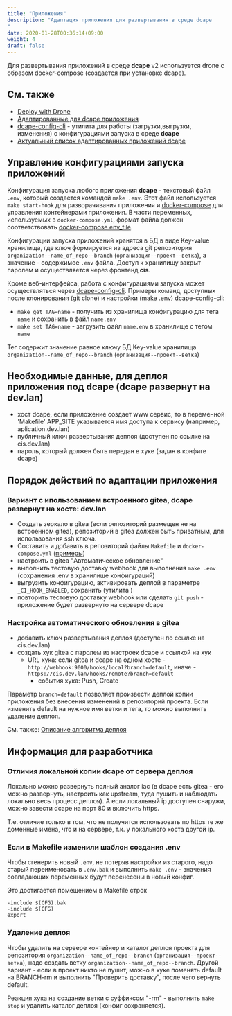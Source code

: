 ```yaml
---
title: "Приложения"
description: "Адаптация приложения для развертывания в среде dcape
"
date: 2020-01-28T00:36:14+09:00
weight: 4
draft: false
---
```



Для развертывания приложений в среде **dcape** v2 используется drone c образом docker-compose (создается при установке dcape).

## См. также

* [Deploy with Drone](https://github.com/dopos/dcape/tree/v2/apps/drone)
* [Адаптированные для dcape приложения](https://github.com/dopos?q=dcape-app)
* [dcape-config-cli](https://github.com/dopos/dcape-config-cli) - утилита для работы (загрузки,выгрузки, изменения) с конфигурациями запуска в среде **dcape**
* [Актуальный список адаптированных приложений dcape](https://github.com/dopos?q=dcape-app)

## Управление конфигурациями запуска приложений

Конфигурация запуска любого приложения **dcape** - текстовый файл `.env`, который создается командой `make .env`.
Этот файл используется `make start-hook` для разворачивания приложения и [docker-compose](https://docs.docker.com/compose/) для управления контейнерами приложения.
В части переменных, используемых в `docker-compose.yml`, формат файла должен соответствовать [docker-compose env_file](https://docs.docker.com/compose/compose-file/compose-file-v2/#env_file).

Конфигурации запуска приложений хранятся в БД в виде Key-value хранилища, где ключ формируется из адреса git репозитория `organization--name_of_repo--branch` (`организация--проект--ветка`), а значение - содержимое `.env` файла. Доступ к хранилищу закрыт паролем и осуществляется через фронтенд **cis**.

Кроме веб-интерфейса, работа с конфигурациями запуска может осуществляться через [dcape-config-cli](https://github.com/dopos/dcape-config-cli).
Примеры команд, доступных после клонирования (git clone) и настройки (make .env) dcape-config-cli:

* `make get TAG=name` - получить из хранилища конфигурацию для тега `name` и сохранить в файл `name.env`
* `make set TAG=name` - загрузить файл `name.env` в хранилище с тегом `name`

Тег содержит значение равное ключу БД Key-value хранилища `organization--name_of_repo--branch` (`организация--проект--ветка`)




## Необходимые данные, для деплоя приложения под dcape (dcape развернут на dev.lan)

* хост dcape, если приложение создает www сервис, то в переменной 'Makefile' APP_SITE указывается имя доступа к сервису (например, aplication.dev.lan)
* публичный ключ развертывания деплоя (доступен по ссылке на cis.dev.lan)
* пароль, который должен быть передан в хуке (задан в конфиге dcape)

## Порядок действий по адаптации приложения
### Вариант с ипользованием встроенного gitea, dcape развернут на хосте: dev.lan

* Cоздать зеркало в gitea (если репозиторий размещен не на встроенном gitea), репозиторий в gitea должен быть приватным, для использования ssh ключа.
* Составить и добавить в репозиторий файлы `Makefile` и `docker-compose.yml` ([примеры](https://github.com/dopos?q=dcape-app))
* настроить в gitea "Автоматическое обновление"
* выполнить тестовую доставку webhook для выполнения `make .env` (сохранения .env в хранилище конфигураций)
* выгрузить конфигурацию, активировать деплой в параметре `_CI_HOOK_ENABLED`, сохранить (утилита  )
* повторить тестовую доставку webhook или сделать `git push` - приложение будет развернуто на сервере dcape

### Настройка автоматического обновления в gitea

* добавить ключ развертывания деплоя (доступен по ссылке на cis.dev.lan)
* создать хук gitea с паролем из настроек dcape и ссылкой на хук
  * URL хука: если gitea и dcape на одном хосте - `http://webhook:9000/hooks/local?branch=default`, иначе - `https://cis.dev.lan/hooks/remote?branch=default`
    * события хука: Push, Create

Параметр `branch=default` позволяет произвести деплой копии приложения без внесения изменений в репозиторий проекта.
Если изменить default на нужное имя ветки и тега, то можно выполнить удаление деплоя.

См. также: [Описание алгоритма деплоя](https://github.com/dopos/dockerfile-webhook/blob/master/webhook/README.md)

## Информация для разработчика

### Отличия локальной копии dcape от сервера деплоя

Локально можно развернуть полный аналог iac (в dcape есть gitea - его можно развернуть, настроить как upstream, туда пушить и наблюдать локально весь процесс деплоя).
А если локальный ip доступен снаружи, можно завести dcape на порт 80 и включить https.

Т.е. отличие только в том, что не получится использовать по https те же доменные имена, что и на сервере, т.к. у локального хоста другой ip.

### Если в Makefile изменили шаблон создания .env

Чтобы сгенерить новый `.env`, не потеряв настройки из старого, надо старый переименовать в `.env.bak` и выполнить `make .env` - значения совпадающих переменных будут перенесены в новый конфиг.

Это достигается помещением в Makefile строк
```
-include $(CFG).bak
-include $(CFG)
export
```

### Удаление деплоя

Чтобы удалить на сервере контейнер и каталог деплоя проекта для репозитория `organization--name_of_repo--branch` (`организация--проект--ветка`), надо создать ветку `organization--name_of_repo--branch`.
Другой вариант - если в проект никто не пушит, можно в хуке поменять default на BRANCH-rm и выполнить "Проверить доставку", после чего вернуть default.

Реакция хука на создание ветки с суффиксом "-rm" - выполнить `make stop` и удалить каталог деплоя (конфиг сохраняется).

